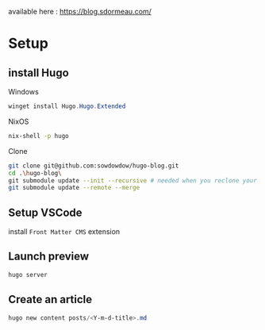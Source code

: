 available here : https://blog.sdormeau.com/

# Setup
## install Hugo

Windows
```powershell
winget install Hugo.Hugo.Extended
```

NixOS
```bash
nix-shell -p hugo
```

Clone
```bash
git clone git@github.com:sowdowdow/hugo-blog.git
cd .\hugo-blog\
git submodule update --init --recursive # needed when you reclone your repo (submodules may not get cloned automatically)
git submodule update --remote --merge
```

## Setup VSCode
install `Front Matter CMS` extension

## Launch preview
```powershell
hugo server
```

## Create an article
```powershell
hugo new content posts/<Y-m-d-title>.md
```
